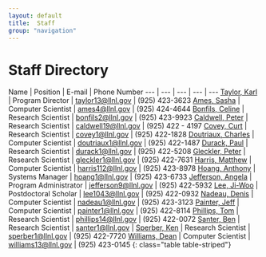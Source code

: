 ```yaml
---
layout: default
title:  Staff
group: "navigation"
---
```


# Staff Directory

Name | Position | E-mail | Phone Number
--- | --- | --- | --- | ---
[Taylor, Karl][taylor] | Program Director |	taylor13@llnl.gov |	(925) 423-3623
[Ames, Sasha][ames] | Computer Scientist | ames4@llnl.gov	| (925) 424-4644
[Bonfils, Celine][bonfils] | Research Scientist | bonfils2@llnl.gov | (925) 423-9923
[Caldwell, Peter][caldwell] | Research Scientist | caldwell19@llnl.gov | (925) 422 - 4197
[Covey, Curt][covey] | Research Scientist | covey1@llnl.gov	| (925) 422-1828
[Doutriaux, Charles][doutriaux] | Computer Scientist	| doutriaux1@llnl.gov	| (925) 422-1487
[Durack, Paul][durack] | Research Scientist	| durack1@llnl.gov	| (925) 422-5208
[Gleckler, Peter][gleckler] | Research Scientist | gleckler1@llnl.gov	| (925) 422-7631
[Harris, Matthew][harris] | Computer Scientist | harris112@llnl.gov	| (925) 423-8978
[Hoang, Anthony][hoang] | Systems Manager	| hoang1@llnl.gov	| (925) 423-6733
[Jefferson, Angela][jefferson] | Program Administrator | jefferson9@llnl.gov | (925) 422-5932
[Lee, Ji-Woo][lee] | Postdoctoral Scholar | lee1043@llnl.gov | (925) 422-0932
[Nadeau, Denis][nadeau] | Computer Scientist | nadeau1@llnl.gov | (925) 423-3123
[Painter, Jeff][painter] | Computer Scientist	| painter1@llnl.gov	| (925) 422-8114
[Phillips, Tom][phillips] | Research Scientist | phillips14@llnl.gov | (925) 422-0072
[Santer, Ben][santer] | Research Scientist | santer1@llnl.gov	|
[Sperber, Ken][sperber] | Research Scientist | sperber1@llnl.gov | (925) 422-7720
[Williams, Dean][williams] | Computer Scientist	| williams13@llnl.gov	| (925) 423-0145
{: class="table table-striped"}

[taylor]: {{site.baseurl}}/taylor/index.html
[ames]: {{site.baseurl}}/staff/ames/index.html
[bonfils]: {{site.baseurl}}/staff/bonfils/index.html
[caldwell]: {{site.baseurl}}/staff/caldwell/index.html
[covey]: {{site.baseurl}}/staff/covey/index.html
[doutriaux]: {{site.baseurl}}/staff/doutriaux/index.html
[durack]: {{site.baseurl}}/staff/durack/index.html
[gleckler]: {{site.baseurl}}/staff/gleckler/index.html
[harris]: {{site.baseurl}}/staff/harris/index.html
[hoang]: {{site.baseurl}}/staff/hoang/index.html
[lee]: {{site.baseurl}}/staff/lee/index.html
[nadeau]: {{site.baseurl}}/staff/nadeau/index.html
[painter]: {{site.baseurl}}/staff/painter/index.html
[phillips]: {{site.baseurl}}/staff/phillips/index.html
[santer]: {{site.baseurl}}/staff/santer/index.html
[sperber]: {{site.baseurl}}/staff/sperber/index.html
[williams]:{{site.baseurl}}/staff/williams/index.html
[jefferson]: {{site.baseurl}}/staff/jefferson/index.html
